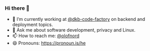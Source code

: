 ### Hi there 👋

- 🔭 I’m currently working at [@dkb-code-factory](https://github.com/dkb-code-factory) on backend and deployment topics.
- 💬 Ask me about software development, privacy and Linux.
- 📫 How to reach me: [@olofnord](twitter.com/olofnord)
- 😄 Pronouns: https://pronoun.is/he

<!--
**olof-nord/olof-nord** is a ✨ _special_ ✨ repository because its `README.md` (this file) appears on your GitHub profile.

Here are some ideas to get you started:

- 🔭 I’m currently working on ...
- 🌱 I’m currently learning ...
- 👯 I’m looking to collaborate on ...
- 🤔 I’m looking for help with ...
- 💬 Ask me about ...
- 📫 How to reach me: ...
- 😄 Pronouns: ...
- ⚡ Fun fact: ...
-->
